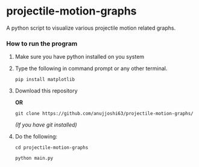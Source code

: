 # projectile-motion-graphs
A python script to visualize various projectile motion related graphs.

### How to run the program
1. <p>Make sure you have python installed on you system</p>
2. Type the following in command prompt or any other terminal.

    ```console
    pip install matplotlib
    ```
3. Download this repository
   
    <b>OR</b>
    ```console
    git clone https://github.com/anujjoshi63/projectile-motion-graphs/
    ```
    <i>(If you have git installed)</i>

4. Do the following:
    ```console
    cd projectile-motion-graphs
    ```
    ```console
    python main.py
    ```
